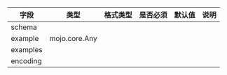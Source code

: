 | 字段 | 类型 | 格式类型 | 是否必须 | 默认值 | 说明 |
|---|---|---|---|---|---|
| schema |  |  |  |  |
| example | mojo.core.Any |  |  |  |
| examples |  |  |  |  |
| encoding |  |  |  |  |
